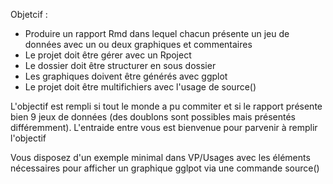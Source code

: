 Objetcif :
   - Produire un rapport Rmd dans lequel chacun présente un jeu de données avec un ou deux graphiques et commentaires
   - Le projet doit être gérer avec un Rpoject
   - Le dossier doit être structurer en sous dossier
   - Les graphiques doivent être générés avec ggplot
   - Le projet doit être multifichiers avec l'usage de source()

L'objectif est rempli si tout le monde a pu commiter et si le rapport présente bien 9 jeux de données (des doublons sont possibles mais présentés différemment).
L'entraide entre vous est bienvenue pour parvenir à remplir l'objectif

Vous disposez d'un exemple minimal dans VP/Usages avec les éléments nécessaires pour afficher un graphique gglpot via une commande source()